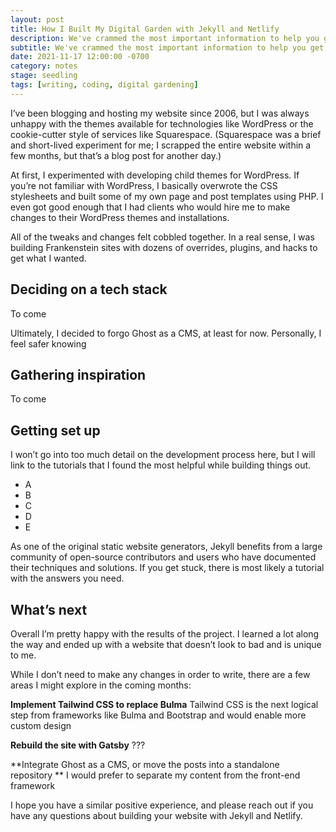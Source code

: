 ```yaml
---
layout: post
title: How I Built My Digital Garden with Jekyll and Netlify
description: We've crammed the most important information to help you get started with Ghost into this one post. It's your shortcut to advanced features
subtitle: We've crammed the most important information to help you get started with Ghost into this one post. It's your shortcut to advanced features.
date: 2021-11-17 12:00:00 -0700
category: notes
stage: seedling
tags: [writing, coding, digital gardening]
---
```


I’ve been blogging and hosting my website since 2006, but I was always unhappy with the themes available for technologies like WordPress or the cookie-cutter style of services like Squarespace. (Squarespace was a brief and short-lived experiment for me; I scrapped the entire website within a few months, but that’s a blog post for another day.)

At first, I experimented with developing child themes for WordPress. If you’re not familiar with WordPress, I basically overwrote the CSS stylesheets and built some of my own page and post templates using PHP. I even got good enough that I had clients who would hire me to make changes to their WordPress themes and installations.

All of the tweaks and changes felt cobbled together. In a real sense, I was building Frankenstein sites with dozens of overrides, plugins, and hacks to get what I wanted.

## Deciding on a tech stack

To come

Ultimately, I decided to forgo Ghost as a CMS, at least for now. Personally, I feel safer knowing

## Gathering inspiration

To come

## Getting set up

I won’t go into too much detail on the development process here, but I will link to the tutorials that I found the most helpful while building things out.

* A
* B
* C
* D
* E

As one of the original static website generators, Jekyll benefits from a large community of open-source contributors and users who have documented their techniques and solutions. If you get stuck, there is most likely a tutorial with the answers you need.

## What’s next

Overall I’m pretty happy with the results of the project. I learned a lot along the way and ended up with a website that doesn’t look to bad and is unique to me.

While I don’t need to make any changes in order to write, there are a few areas I might explore in the coming months:

**Implement Tailwind CSS to replace Bulma**
Tailwind CSS is the next logical step from frameworks like Bulma and Bootstrap and would enable more custom design

**Rebuild the site with Gatsby**
???

**Integrate Ghost as a CMS, or move the posts into a standalone repository **
I would prefer to separate my content from the front-end framework

I hope you have a similar positive experience, and please reach out if you have any questions about building your website with Jekyll and Netlify.
